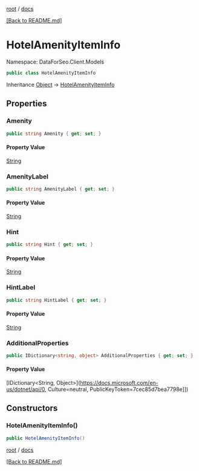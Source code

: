 [root](./../ "root") / [docs](./ "docs")

[[Back to README.md]](./../README.md "[Back to README.md]")

# HotelAmenityItemInfo

Namespace: DataForSeo.Client.Models

```csharp
public class HotelAmenityItemInfo
```

Inheritance [Object](https://docs.microsoft.com/en-us/dotnet/api/Object) → [HotelAmenityItemInfo](./HotelAmenityItemInfo.md)

## Properties

### **Amenity**

```csharp
public string Amenity { get; set; }
```

#### Property Value

[String](https://docs.microsoft.com/en-us/dotnet/api/String)<br>

### **AmenityLabel**

```csharp
public string AmenityLabel { get; set; }
```

#### Property Value

[String](https://docs.microsoft.com/en-us/dotnet/api/String)<br>

### **Hint**

```csharp
public string Hint { get; set; }
```

#### Property Value

[String](https://docs.microsoft.com/en-us/dotnet/api/String)<br>

### **HintLabel**

```csharp
public string HintLabel { get; set; }
```

#### Property Value

[String](https://docs.microsoft.com/en-us/dotnet/api/String)<br>

### **AdditionalProperties**

```csharp
public IDictionary<string, object> AdditionalProperties { get; set; }
```

#### Property Value

[IDictionary&lt;String, Object&gt;](https://docs.microsoft.com/en-us/dotnet/api/0, Culture=neutral, PublicKeyToken=7cec85d7bea7798e]])<br>

## Constructors

### **HotelAmenityItemInfo()**

```csharp
public HotelAmenityItemInfo()
```

[root](./../ "root") / [docs](./ "docs")

[[Back to README.md]](./../README.md "[Back to README.md]")